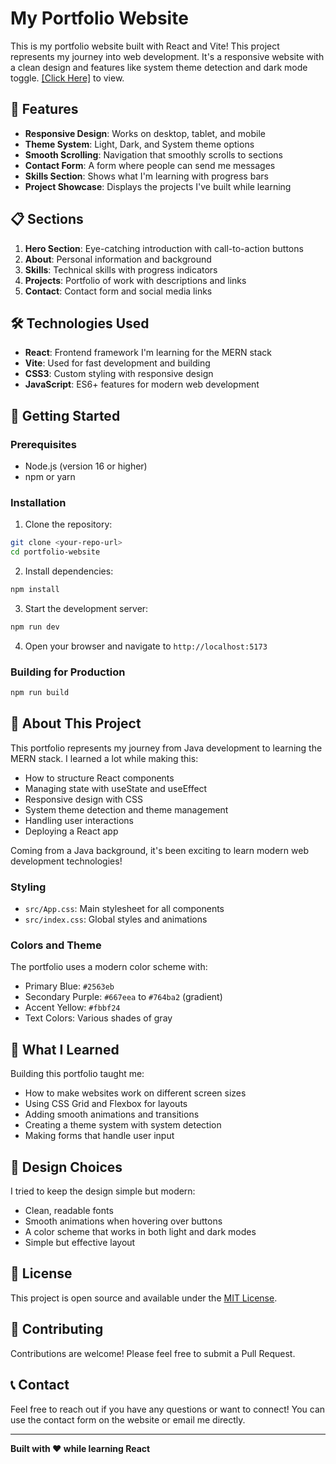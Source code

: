 # My Portfolio Website

This is my portfolio website built with React and Vite! This project represents my journey into web development. It's a responsive website with a clean design and features like system theme detection and dark mode toggle. [[Click Here]](https://portfolio-sand-delta-92.vercel.app/) to view.

## 🚀 Features

- **Responsive Design**: Works on desktop, tablet, and mobile
- **Theme System**: Light, Dark, and System theme options
- **Smooth Scrolling**: Navigation that smoothly scrolls to sections
- **Contact Form**: A form where people can send me messages
- **Skills Section**: Shows what I'm learning with progress bars
- **Project Showcase**: Displays the projects I've built while learning

## 📋 Sections

1. **Hero Section**: Eye-catching introduction with call-to-action buttons
2. **About**: Personal information and background
3. **Skills**: Technical skills with progress indicators
4. **Projects**: Portfolio of work with descriptions and links
5. **Contact**: Contact form and social media links

## 🛠️ Technologies Used

- **React**: Frontend framework I'm learning for the MERN stack
- **Vite**: Used for fast development and building
- **CSS3**: Custom styling with responsive design
- **JavaScript**: ES6+ features for modern web development

## 🚀 Getting Started

### Prerequisites

- Node.js (version 16 or higher)
- npm or yarn

### Installation

1. Clone the repository:
```bash
git clone <your-repo-url>
cd portfolio-website
```

2. Install dependencies:
```bash
npm install
```

3. Start the development server:
```bash
npm run dev
```

4. Open your browser and navigate to `http://localhost:5173`

### Building for Production

```bash
npm run build
```

## 📝 About This Project

This portfolio represents my journey from Java development to learning the MERN stack. I learned a lot while making this:

- How to structure React components
- Managing state with useState and useEffect
- Responsive design with CSS
- System theme detection and theme management
- Handling user interactions
- Deploying a React app

Coming from a Java background, it's been exciting to learn modern web development technologies!

### Styling
- `src/App.css`: Main stylesheet for all components
- `src/index.css`: Global styles and animations

### Colors and Theme
The portfolio uses a modern color scheme with:
- Primary Blue: `#2563eb`
- Secondary Purple: `#667eea` to `#764ba2` (gradient)
- Accent Yellow: `#fbbf24`
- Text Colors: Various shades of gray

## 📱 What I Learned

Building this portfolio taught me:
- How to make websites work on different screen sizes
- Using CSS Grid and Flexbox for layouts
- Adding smooth animations and transitions
- Creating a theme system with system detection
- Making forms that handle user input

## 🎨 Design Choices

I tried to keep the design simple but modern:
- Clean, readable fonts
- Smooth animations when hovering over buttons
- A color scheme that works in both light and dark modes
- Simple but effective layout

## 📄 License

This project is open source and available under the [MIT License](LICENSE).

## 🤝 Contributing

Contributions are welcome! Please feel free to submit a Pull Request.

## 📞 Contact

Feel free to reach out if you have any questions or want to connect! You can use the contact form on the website or email me directly.

---

**Built with ❤️ while learning React**

